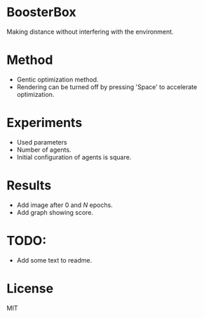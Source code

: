# BoosterBox

Making distance without interfering with the environment.

# Method

- Gentic optimization method.
- Rendering can be turned off by pressing 'Space' to accelerate optimization.

# Experiments

- Used parameters
- Number of agents.
- Initial configuration of agents is square.

# Results

- Add image after $0$ and $N$ epochs.
- Add graph showing score.

# TODO:
- Add some text to readme.

# License

MIT